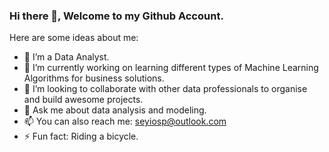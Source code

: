 ### Hi there 👋, Welcome to my Github Account.
<!-- fs -->
Here are some ideas about me:

- 🔭 I’m a Data Analyst.
- 🌱 I’m currently working on learning different types of Machine Learning Algorithms for business solutions.
- 👯 I’m looking to collaborate with other data professionals to organise and build awesome projects.
- 💬 Ask me about data analysis and modeling.
- 📫 You can also reach me: seyiosp@outlook.com
- ⚡ Fun fact: Riding a bicycle.

